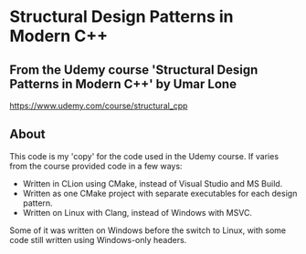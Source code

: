 # Structural Design Patterns in Modern C++

## From the Udemy course '**Structural Design Patterns in Modern C++**' by Umar Lone
https://www.udemy.com/course/structural_cpp

## About
This code is my 'copy' for the code used in the Udemy course. If varies from the course provided code in a few ways:
* Written in CLion using CMake, instead of Visual Studio and MS Build.
* Written as one CMake project with separate executables for each design pattern.
* Written on Linux with Clang, instead of Windows with MSVC.

Some of it was written on Windows before the switch to Linux, with some code still written using Windows-only headers.

